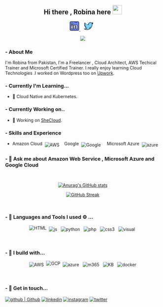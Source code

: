 <div align="center"> 
   <h2 align="center">Hi there , Robina here <img src="https://github.com/RobinaMirbahar/RobinaMirbahar/blob/main/ProfileImages/Hi-Robina.gif" height="30" width="30"> </h2></div>
   
<p align='center'>
   <a href="https://www.linkedin.com/in/robina-mallah/"><img height="30" src="https://raw.githubusercontent.com/8bithemant/8bithemant/master/linkedin.png?raw=true">                </a>&nbsp;&nbsp;
   <a href="https://twitter.com/robinamirbahar"><img height="30" src="https://raw.githubusercontent.com/8bithemant/8bithemant/master/twitter.png?raw=true"></a>&nbsp;&nbsp;
</p>


<p align='center'>
      <img align="center"><img src="https://github.com/RobinaMirbahar/RobinaMirbahar/blob/main/ProfileImages/BannerGithub.gif">
</p>

### - About Me
I'm Robina from Pakistan, I'm a Freelancer , Cloud Architect, AWS Techical Trainer and Microsoft Certified Trainer. I really enjoy learning Cloud Technologies .I worked on Wordpress too on [Upwork](https://www.upwork.com). 


### - Currently I'm Learning...
- 🥀  Cloud Native and Kubernetes.

### - Currently Working on..
- 🔭 Working on [SheCloud](https://github.com/SheCloud). 


### - Skills and Experience
- Amazon Cloud <img src="https://github.com/RobinaMirbahar/RobinaMirbahar/blob/main/SVG/Services/amazonaws.svg" alt="AWS" height='40' style="vertical-align:top; margin:4px">&nbsp;&nbsp; Google <img src="https://github.com/RobinaMirbahar/RobinaMirbahar/blob/main/SVG/Services/googlecloud.svg" alt="Google" height='40' style="vertical-align:top; margin:4px"> &nbsp;&nbsp; Microsoft Azure <img src="https://github.com/RobinaMirbahar/RobinaMirbahar/blob/main/SVG/Services/microsoftazure.svg" alt="azure" height='40' style="vertical-align:top; margin:4px">


### - 💬 Ask me about Amazon Web Service , Microsoft Azure and Google Cloud
<br />

<div align="center">
   
[![Anurag's GitHub stats](https://github-readme-stats.vercel.app/api?username=robinamirbahar)](https://github.com/anuraghazra/github-readme-stats)
    
[![GitHub Streak](https://github-readme-streak-stats.herokuapp.com/?user=robinamirbahar)](https://git.io/streak-stats)
   
</div>
<br />   

### - 🔭 Languages and Tools I used ⚙️ ...

<p align="center">
   <img src="https://github.com/RobinaMirbahar/RobinaMirbahar/blob/main/SVG/Languages/html-1.svg" alt="HTML" style="vertical-align:top margin:6px 4px" width="60" height="60">  
   <img src="https://github.com/RobinaMirbahar/RobinaMirbahar/blob/main/SVG/Languages/logo-javascript.svg" alt="js" style="vertical-align:top; margin:4px" width="60" height="60">
   <img src="https://github.com/RobinaMirbahar/RobinaMirbahar/blob/main/SVG/Languages/python-5.svg" alt="python" style="vertical-align:top; margin:4px" width="60" height="60">
   <img src="https://github.com/RobinaMirbahar/RobinaMirbahar/blob/main/SVG/Languages/php-1.svg" alt="php" style="vertical-align:top; margin:4px" width="60" height="60">
   <img src="https://github.com/RobinaMirbahar/RobinaMirbahar/blob/main/SVG/Languages/css-3.svg" alt="css3" style="vertical-align:top; margin:4px" width="60" height="60">
   <img src="https://github.com/RobinaMirbahar/RobinaMirbahar/blob/main/SVG/Tools/visual-studio-code-1.svg" alt="visual" style="vertical-align:top; margin:4px" width="60" height="60">

</p>

<br />

### - 🚧 I build with...


<p align="center">
   <img src="https://github.com/RobinaMirbahar/RobinaMirbahar/blob/main/SVG/Services/aws-2.svg" alt="AWS" style="vertical-align:top; margin:4px" width="60" height="60">
   <img src="https://github.com/RobinaMirbahar/RobinaMirbahar/blob/main/SVG/Services/google-cloud-1.svg" alt="GCP" style="vertical-align:top margin:6px 4px" width="60" height="60">  
  <img src="https://github.com/RobinaMirbahar/RobinaMirbahar/blob/main/SVG/Services/azure-1.svg" alt="azure" style="vertical-align:top; margin:4px" width="60" height="60">
    <img src="https://github.com/RobinaMirbahar/RobinaMirbahar/blob/main/SVG/Services/office365.svg" alt="m365" style="vertical-align:top; margin:4px" width="60" height="60">
   <img src="https://github.com/RobinaMirbahar/RobinaMirbahar/blob/main/SVG/Services/kubernets.svg" alt="KB" style="vertical-align:top; margin:4px" width="60" height="60">
        <img src="https://github.com/RobinaMirbahar/RobinaMirbahar/blob/main/SVG/Services/docker-3.svg" alt="docker" style="vertical-align:top; margin:4px" width="90" height="90">

</p>
 
<br />

### - 💬 Get in touch...

[<img align="center" src='https://cdn.jsdelivr.net/npm/simple-icons@3.0.1/icons/github.svg' alt="github | Github" height='40' width='40'>](https://github.com/robinamirbahar) 
[<img align="center" src='https://cdn.jsdelivr.net/npm/simple-icons@3.0.1/icons/linkedin.svg' alt='linkedin' height='40' >](https://www.linkedIn.com/robina-mirbahar) 
[<img align="center" src='https://cdn.jsdelivr.net/npm/simple-icons@3.0.1/icons/instagram.svg' alt='instagram' height='40' >](https://www.instagram.com/she.cloud) 
[<img align="center" src='https://cdn.jsdelivr.net/npm/simple-icons@3.0.1/icons/twitter.svg' alt='twitter' height='40'>](https://www.twitter.com/robinamirbahar) 
   

